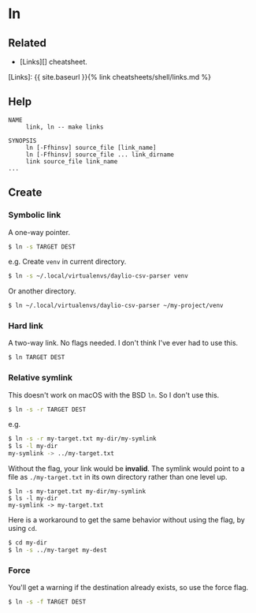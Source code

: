 # ln


## Related

- [Links][] cheatsheet.

[Links]: {{ site.baseurl }}{% link cheatsheets/shell/links.md %}


## Help

```
NAME
     link, ln -- make links

SYNOPSIS
     ln [-Ffhinsv] source_file [link_name]
     ln [-Ffhinsv] source_file ... link_dirname
     link source_file link_name
...
```


## Create

### Symbolic link

A one-way pointer.

```sh
$ ln -s TARGET DEST
```

e.g. Create `venv` in current directory.

```sh
$ ln -s ~/.local/virtualenvs/daylio-csv-parser venv
```

Or another directory.

```sh
$ ln ~/.local/virtualenvs/daylio-csv-parser ~/my-project/venv
```

### Hard link

A two-way link. No flags needed. I don't think I've ever had to use this.

```sh
$ ln TARGET DEST
```

### Relative symlink

This doesn't work on macOS with the BSD `ln`. So I don't use this.

```sh
$ ln -s -r TARGET DEST
```

e.g.

```sh
$ ln -s -r my-target.txt my-dir/my-symlink
$ ls -l my-dir
my-symlink -> ../my-target.txt
```

Without the flag, your link would be **invalid**. The symlink would point to a file as `./my-target.txt` in its own directory rather than one level up.

```console
$ ln -s my-target.txt my-dir/my-symlink
$ ls -l my-dir
my-symlink -> my-target.txt
```

Here is a workaround to get the same behavior without using the flag, by using `cd`.

```sh
$ cd my-dir
$ ln -s ../my-target my-dest
```

### Force

You'll get a warning if the destination already exists, so use the force flag.

```sh
$ ln -s -f TARGET DEST
```
